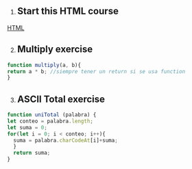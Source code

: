 1. ## Start this HTML course
[HTML](SESION/README.md)

2. ## Multiply exercise
```javascript
function multiply(a, b){
return a * b; //siempre tener un return si se usa function
}
```

3. ## ASCII Total exercise
```javascript
function uniTotal (palabra) {
let conteo = palabra.length;
let suma = 0;
for(let i = 0; i < conteo; i++){
  suma = palabra.charCodeAt[i]+suma;
  }
  return suma;
}
```